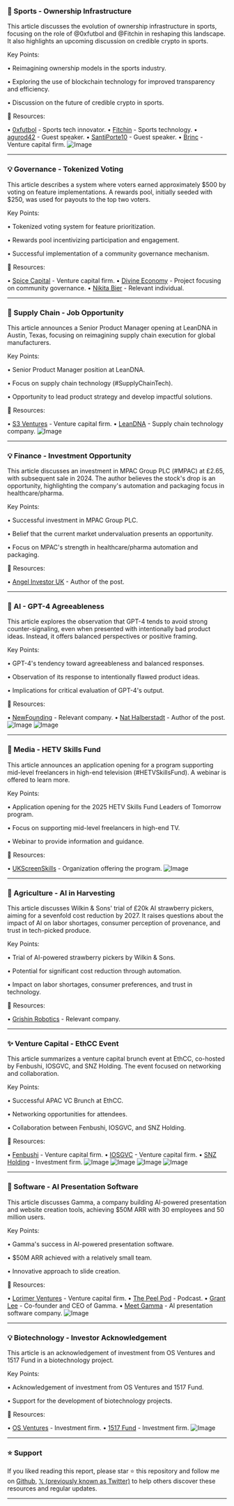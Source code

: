 ### 🤖 Sports - Ownership Infrastructure

This article discusses the evolution of ownership infrastructure in sports, focusing on the role of  @0xfutbol and @Fitchin in reshaping this landscape. It also highlights an upcoming discussion on credible crypto in sports.


Key Points:

•  Reimagining ownership models in the sports industry.


•  Exploring the use of blockchain technology for improved transparency and efficiency.


•  Discussion on the future of credible crypto in sports.



🔗 Resources:

• [0xfutbol](https://x.com/0xfutbol) -  Sports tech innovator.
• [Fitchin](https://x.com/Fitchin) - Sports technology.
• [agurod42](https://x.com/agurod42) - Guest speaker.
• [SantiPorte10](https://x.com/SantiPorte10) - Guest speaker.
• [Brinc](https://x.com/brincvc) - Venture capital firm.
![Image](https://pbs.twimg.com/media/GvGRTU_bgAA2gIj?format=jpg&name=small)


---

### 💡 Governance - Tokenized Voting

This article describes a system where voters earned approximately $500 by voting on feature implementations.  A rewards pool, initially seeded with $250, was used for payouts to the top two voters.


Key Points:

•  Tokenized voting system for feature prioritization.


•  Rewards pool incentivizing participation and engagement.


•  Successful implementation of a community governance mechanism.



🔗 Resources:

• [Spice Capital](https://x.com/spice_cap) - Venture capital firm.
• [Divine Economy](https://x.com/divine_economy) - Project focusing on community governance.
• [Nikita Bier](https://x.com/nikitabier) -  Relevant individual.


---

### 🚀 Supply Chain - Job Opportunity

This article announces a Senior Product Manager opening at LeanDNA in Austin, Texas, focusing on reimagining supply chain execution for global manufacturers.


Key Points:

•  Senior Product Manager position at LeanDNA.


•  Focus on supply chain technology (#SupplyChainTech).


•  Opportunity to lead product strategy and develop impactful solutions.



🔗 Resources:

• [S3 Ventures](https://x.com/S3ventures) - Venture capital firm.
• [LeanDNA](https://x.com/LeanDNA) - Supply chain technology company.
![Image](https://pbs.twimg.com/media/Gu9LSY5b0AA6sB-?format=jpg&name=small)


---

### 💡 Finance - Investment Opportunity

This article discusses an investment in MPAC Group PLC (#MPAC) at £2.65, with subsequent sale in 2024. The author believes the stock's drop is an opportunity, highlighting the company's automation and packaging focus in healthcare/pharma.


Key Points:

•  Successful investment in MPAC Group PLC.


•  Belief that the current market undervaluation presents an opportunity.


•  Focus on MPAC's strength in healthcare/pharma automation and packaging.



🔗 Resources:

• [Angel Investor UK](https://x.com/AngelInvestorUK) - Author of the post.


---

### 🤖 AI - GPT-4 Agreeableness

This article explores the observation that GPT-4 tends to avoid strong counter-signaling, even when presented with intentionally bad product ideas. Instead, it offers balanced perspectives or positive framing.


Key Points:

•  GPT-4's tendency toward agreeableness and balanced responses.


•  Observation of its response to intentionally flawed product ideas.


•  Implications for critical evaluation of GPT-4's output.



🔗 Resources:

• [NewFounding](https://x.com/NewFounding) - Relevant company.
• [Nat Halberstadt](https://x.com/NatHalberstadt) - Author of the post.
![Image](https://pbs.twimg.com/media/GvCPDX_XEAAcG-3?format=jpg&name=small)
![Image](https://pbs.twimg.com/media/GvCPDYAXgAAUUlc?format=jpg&name=small)


---

### 🚀  Media - HETV Skills Fund

This article announces an application opening for a program supporting mid-level freelancers in high-end television (#HETVSkillsFund). A webinar is offered to learn more.


Key Points:

•  Application opening for the 2025 HETV Skills Fund Leaders of Tomorrow program.


•  Focus on supporting mid-level freelancers in high-end TV.


•  Webinar to provide information and guidance.



🔗 Resources:

• [UKScreenSkills](https://x.com/UKScreenSkills) -  Organization offering the program.
![Image](https://pbs.twimg.com/media/GvAsJ3FXYAA3352?format=jpg&name=small)


---

### 🤖 Agriculture - AI in Harvesting

This article discusses Wilkin & Sons' trial of £20k AI strawberry pickers, aiming for a sevenfold cost reduction by 2027.  It raises questions about the impact of AI on labor shortages, consumer perception of provenance, and trust in tech-picked produce.


Key Points:

•  Trial of AI-powered strawberry pickers by Wilkin & Sons.


•  Potential for significant cost reduction through automation.


•  Impact on labor shortages, consumer preferences, and trust in technology.



🔗 Resources:

• [Grishin Robotics](https://x.com/GrishinRobotics) -  Relevant company.


---

### ✨  Venture Capital - EthCC Event

This article summarizes a venture capital brunch event at EthCC, co-hosted by Fenbushi, IOSGVC, and SNZ Holding.  The event focused on networking and collaboration.


Key Points:

•  Successful APAC VC Brunch at EthCC.


•  Networking opportunities for attendees.


•  Collaboration between Fenbushi, IOSGVC, and SNZ Holding.



🔗 Resources:

• [Fenbushi](https://x.com/fenbushi) - Venture capital firm.
• [IOSGVC](https://x.com/IOSGVC) - Venture capital firm.
• [SNZ Holding](https://x.com/snzholding) - Investment firm.
![Image](https://pbs.twimg.com/media/GvAeS7tXMAACIoP?format=jpg&name=360x360)
![Image](https://pbs.twimg.com/media/GvAeS7tWAAAb-aW?format=jpg&name=360x360)
![Image](https://pbs.twimg.com/media/GvAeS7xXUAAx-YS?format=jpg&name=360x360)
![Image](https://pbs.twimg.com/media/GvAeS70XcAAqCni?format=jpg&name=360x360)


---

### 🚀  Software - AI Presentation Software

This article discusses Gamma, a company building AI-powered presentation and website creation tools, achieving $50M ARR with 30 employees and 50 million users.


Key Points:

•  Gamma's success in AI-powered presentation software.


•  $50M ARR achieved with a relatively small team.


•  Innovative approach to slide creation.



🔗 Resources:

• [Lorimer Ventures](https://x.com/LorimerVentures) - Venture capital firm.
• [The Peel Pod](https://x.com/ThePeelPod) - Podcast.
• [Grant Lee](https://x.com/thisisgrantlee) - Co-founder and CEO of Gamma.
• [Meet Gamma](https://x.com/MeetGamma) - AI presentation software company.
![Image](https://pbs.twimg.com/amplify_video_thumb/1940778253788037120/img/j7oJSu2KgLstEFlS.jpg)


---

### 💡 Biotechnology - Investor Acknowledgement

This article is an acknowledgement of investment from OS Ventures and 1517 Fund in a biotechnology project.


Key Points:

•  Acknowledgement of investment from OS Ventures and 1517 Fund.


•  Support for the development of biotechnology projects.



🔗 Resources:

• [OS Ventures](https://x.com/osventuresllc) - Investment firm.
• [1517 Fund](https://x.com/1517fund) - Investment firm.
![Image](https://pbs.twimg.com/tweet_video_thumb/Gu-cNrSWcAA-g8a.jpg)


---

### ⭐️ Support

If you liked reading this report, please star ⭐️ this repository and follow me on [Github](https://github.com/Drix10), [𝕏 (previously known as Twitter)](https://x.com/DRIX_10_) to help others discover these resources and regular updates.

---